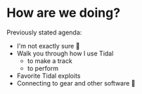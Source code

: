 # How are we doing?

Previously stated agenda:

- I'm not exactly sure 🤔
- Walk you through how I use Tidal
  - to make a track
  - to perform
- Favorite Tidal exploits
- Connecting to gear and other software 🎹
